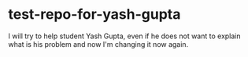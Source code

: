 # test-repo-for-yash-gupta
I will try to help student Yash Gupta, even if he does not want to explain what is his problem and now I'm changing it now again.
